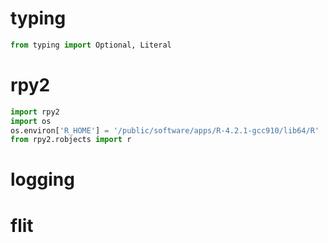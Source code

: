 # typing

```python
from typing import Optional, Literal
```





# rpy2

```python
import rpy2
import os
os.environ['R_HOME'] = '/public/software/apps/R-4.2.1-gcc910/lib64/R'
from rpy2.robjects import r
```
 


# logging



# flit
